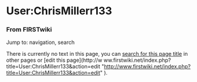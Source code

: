 

# User:ChrisMillerr133

### From FIRSTwiki

Jump to: navigation, search

There is currently no text in this page, you can [search for this page
title](/index.php/Special:Search/ChrisMillerr133
"Special:Search/ChrisMillerr133" ) in other pages or [edit this page](http://w
ww.firstwiki.net/index.php?title=User:ChrisMillerr133&action=edit
"http://www.firstwiki.net/index.php?title=User:ChrisMillerr133&action=edit" ).

